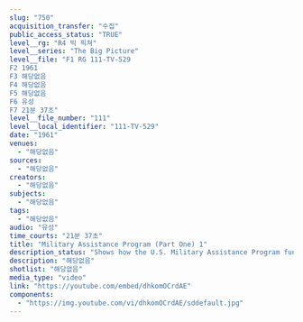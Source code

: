 ```yaml
---
slug: "750"
acquisition_transfer: "수집"
public_access_status: "TRUE"
level__rg: "R4 빅 픽쳐"
level__series: "The Big Picture"
level__file: "F1 RG 111-TV-529
F2 1961
F3 해당없음
F4 해당없음
F5 해당없음
F6 유성
F7 21분 37초"
level__file_number: "111"
level__local_identifier: "111-TV-529"
date: "1961"
venues: 
  - "해당없음"
sources: 
  - "해당없음"
creators: 
  - "해당없음"
subjects: 
  - "해당없음"
tags: 
  - "해당없음"
audio: "유성"
time_courts: "21분 37초"
title: "Military Assistance Program (Part One) 1"
description_status: "Shows how the U.S. Military Assistance Program functions as a vital part of U.S. foreign policy in furnishing training, equipment and advice to allies. Reports on NATO success. Companion to TV-535."
description: "해당없음"
shotlist: "해당없음"
media_type: "video"
link: "https://youtube.com/embed/dhkomOCrdAE"
components: 
  - "https://img.youtube.com/vi/dhkomOCrdAE/sddefault.jpg"
---
```

